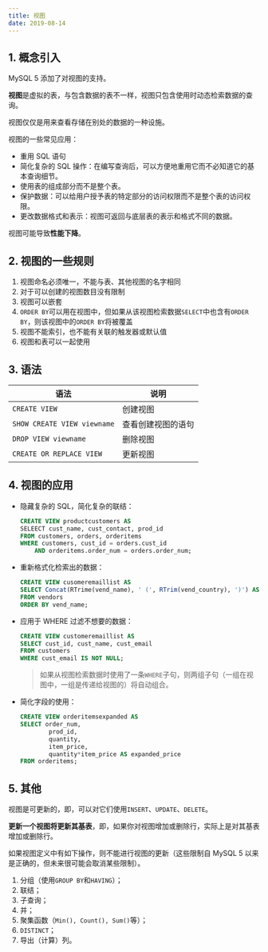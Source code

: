 ```yaml
---
title: 视图
date: 2019-08-14
---
```


## 1. 概念引入

MySQL 5 添加了对视图的支持。

**视图**是虚拟的表，与包含数据的表不一样，视图只包含使用时动态检索数据的查询。

视图仅仅是用来查看存储在别处的数据的一种设施。

视图的一些常见应用：

- 重用 SQL 语句
- 简化复杂的 SQL 操作：在编写查询后，可以方便地重用它而不必知道它的基本查询细节。
- 使用表的组成部分而不是整个表。
- 保护数据：可以给用户授予表的特定部分的访问权限而不是整个表的访问权限。
- 更改数据格式和表示：视图可返回与底层表的表示和格式不同的数据。

视图可能导致**性能下降**。

## 2. 视图的一些规则

1. 视图命名必须唯一，不能与表、其他视图的名字相同
2. 对于可以创建的视图数目没有限制
3. 视图可以嵌套
4. `ORDER BY`可以用在视图中，但如果从该视图检索数据`SELECT`中也含有`ORDER BY`，则该视图中的`ORDER BY`将被覆盖
5. 视图不能索引，也不能有关联的触发器或默认值
6. 视图和表可以一起使用

## 3. 语法

| 语法                        | 说明               |
| --------------------------- | ------------------ |
| `CREATE VIEW`               | 创建视图           |
| `SHOW CREATE VIEW viewname` | 查看创建视图的语句 |
| `DROP VIEW viewname`        | 删除视图           |
| `CREATE OR REPLACE VIEW`    | 更新视图           |

## 4. 视图的应用

- 隐藏复杂的 SQL，简化复杂的联结：

    ```sql
    CREATE VIEW productcustomers AS
    SELEECT cust_name, cust_contact, prod_id
    FROM customers, orders, orderitems
    WHERE customers, cust_id = orders.cust_id
        AND orderitems.order_num = orders.order_num;
    ```

- 重新格式化检索出的数据：

    ```sql
    CREATE VIEW cusomeremaillist AS
    SELECT Concat(RTrime(vend_name), ' (', RTrim(vend_country), ')') AS vend_title
    FROM vendors
    ORDER BY vend_name;
    ```

- 应用于 WHERE 过滤不想要的数据：

    ```sql
    CREATE VIEW customeremaillist AS
    SELECT cust_id, cust_name, cust_email
    FROM customers
    WHERE cust_email IS NOT NULL;
    ```
    
    > 如果从视图检索数据时使用了一条`WHERE`子句，则两组子句（一组在视图中，一组是传递给视图的）将自动组合。

- 简化字段的使用：

    ```SQL
    CREATE VIEW orderitemsexpanded AS
    SELECT order_num, 
            prod_id, 
            quantity, 
            item_price, 
            quantity*item_price AS expanded_price
    FROM orderitems;
    ```

## 5. 其他

视图是可更新的，即，可以对它们使用`INSERT`、`UPDATE`、`DELETE`。

**更新一个视图将更新其基表**，即，如果你对视图增加或删除行，实际上是对其基表增加或删除行。

如果视图定义中有如下操作，则不能进行视图的更新（这些限制自 MySQL 5 以来是正确的，但未来很可能会取消某些限制）。

1. 分组（使用`GROUP BY`和`HAVING`）；
2. 联结；
3. 子查询；
4. 并；
5. 聚集函数（`Min(), Count(), Sum()`等）；
6. `DISTINCT`；
7. 导出（计算）列。
